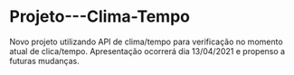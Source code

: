 # Projeto---Clima-Tempo
Novo projeto utilizando API de clima/tempo para verificação no momento atual de clica/tempo. Apresentação ocorrerá dia 13/04/2021 e propenso a futuras mudanças.
